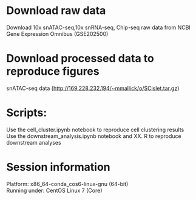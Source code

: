 # Download raw data
Download 10x snATAC-seq,10x snRNA-seq, Chip-seq raw data from NCBI Gene Expression Omnibus (GSE202500)

# Download processed data to reproduce figures
snATAC-seq data (http://169.228.232.194/~mmallick/o/SCislet.tar.gz)

# Scripts:
Use the cell_cluster.ipynb notebook to reproduce cell clustering results \
Use the downstream_analysis.ipynb notebook and XX. R to reproduce downstream analyses 

# Session information
Platform: x86_64-conda_cos6-linux-gnu (64-bit) \
Running under: CentOS Linux 7 (Core) 
